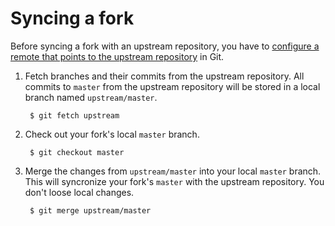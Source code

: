 # Syncing a fork

Before syncing a fork with an upstream repository, you have to [configure a remote that points to the upstream repository](configuring-a-remote-for-a-fork.md "configuring-a-remote-for-a-fork") in Git.

1. Fetch branches and their commits from the upstream repository. All commits to ```master``` from the upstream repository will be stored in a local branch named ```upstream/master```.


		$ git fetch upstream

2. Check out your fork's local ```master``` branch.

		$ git checkout master

3. Merge the changes from ```upstream/master``` into your local ```master``` branch. This will syncronize your fork's ```master``` with the upstream repository. You don't loose local changes.

		$ git merge upstream/master
